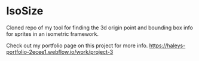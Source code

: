 # IsoSize
Cloned repo of my tool for finding the 3d origin point and bounding box info for sprites in an isometric framework.

Check out my portfolio page on this project for more info. https://haleys-portfolio-2ecee1.webflow.io/work/project-3
